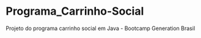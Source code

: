 # Programa_Carrinho-Social
Projeto do programa carrinho social em Java - Bootcamp Generation Brasil

